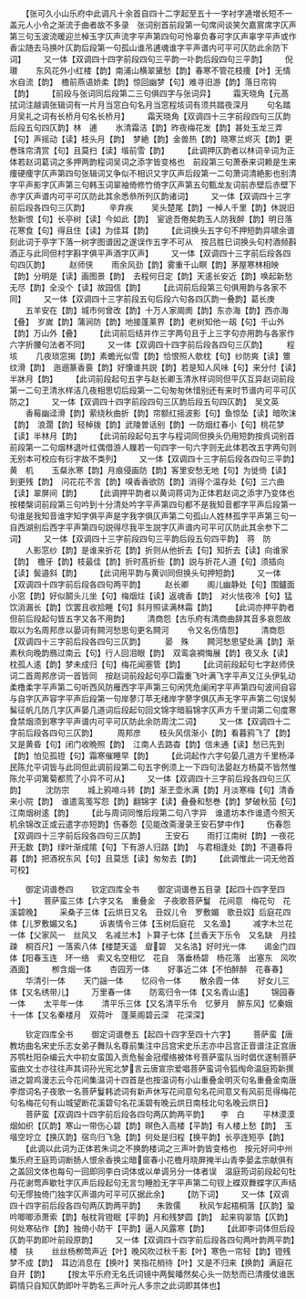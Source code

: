 <!-- { "loadSidebar": true } -->
　　【张可久小山乐府中此调凡十余首自四十二字起至五十一字衬字逓増长短不一盖元人小令之渐流于曲者故不多录　张词别首前段第一句席间谈笑欠嘉賔席字仄声第三句玉波流暖迎兰棹玉字仄声流字平声第四句可怜辜负春可字仄声辜字平声或作香尘随去马换叶仄韵后段第一句孤山谁吊逋魂谁字平声谱内可平可仄防此余防下词】
　　又一体【双调四十四字前段四句三平韵一卟韵后段四句三平韵】
　　倪　瓉
　　东风花外小红楼【韵】南浦山横翠黛愁【韵】春寒不管花枝痩【叶】无情水自流【韵】　檐前燕语娇柔【韵】惊回幽梦【句】难寻旧游【韵】落日帘钩【韵】
　　【前段与张词同后段第二三句俱四字与张词异】
　　霜天晓角【元髙拭词注越调张辑词有一片月当窓白句名月当窓程垓词有须共踏夜深月
　　句名踏月吴礼之词有长桥月句名长桥月】
　　霜天晓角【双调四十三字前段四句三仄韵后段五句四仄韵】林　逋
　　氷清霜洁【韵】昨夜梅花发【韵】甚处玉龙三弄【句】声摇动【读】枝头月【韵】　梦絶【韵】金兽热【韵】晓寒兰烬灭【韵】更巻珠帘清赏【句】且莫扫【读】堦前雪【韵】
　　【此调押仄韵者以林词辛词为正体若赵词葛词之多押两韵程词吴词之添字皆变格也　前段第三句萧泰来词赖是生来痩硬痩字仄声第四句张辑词又争似不相识又字仄声后段第一二句萧词清絶影也别清字平声影字仄声第三句韩玉词翠袖倚修竹倚字仄声第五句甄龙友词前赤壁后赤壁下赤字仄声谱内可平可仄防此其余悉叅所列仄韵诸词】
　　又一体【双调四十三字前后段各四句三仄韵】　　　辛弃疾
　　吴头楚尾【韵】一棹人千里【韵】休説旧愁新恨【句】长亭树【读】今如此【韵】　宦途吾倦矣韵玉人防我醉【韵】明日落花寒食【句】得且住【读】为佳耳【韵】
　　【此词换头五字句不押短韵异啸余谱刻此词于亭字下落一树字图谱因之遂误作五字不可从　按吕胜巳词换头句村酒频斟酒正与此同但村字斟字俱平声酒字仄声】
　　又一体【双调四十三字前后段各四句四仄韵】　　　赵师侠
　　雨余风劲【韵】雾重千山瞑【韵】茅屋寒林相映【韵】分明是【读】画图景【韵】　去程何日定【韵】天逺长安近【韵】唤起新愁无尽【韵】全没个【读】故园信【韵】
　　【此词前后段第三句俱用韵与各家不同】
　　又一体【双调四十三字前段五句后段六句各四仄韵一叠韵】葛长庚
　　五羊安在【韵】城市何曾改【韵】十万人家阛阓【韵】东亦海【韵】西亦海【叠】　岁嵗【韵】蒲涧防【韵】地接蓬莱界【韵】老树知他一刼【句】千山外【韵】万山外【叠】
　　【此词前后结并作三字两句且于上三字句亦用韵与各家作六字折腰句法者不同】
　　又一体【双调四十四字前后段各四句三仄韵】　　　程　垓
　　几夜琐窓揭【韵】素蟾光似雪【韵】恰恨照人欹枕【句】纱防爽【读】簟纹滑【韵】　迤逦篆香裛【韵】好懐谁共説【韵】若是知人风味【句】来分付【读】半牀月【韵】
　　【此词前段起句五字与赵长卿玉清氷样词同但平仄互异赵词前段第一二句玊清氷样洁几夜相思切后段第一二句匆匆休惜别还有来时节谱内可平可仄防之】
　　又一体【双调四十四字前段四句三仄韵后段五句四仄韵】　吴文英
　　香莓幽迳滑【韵】萦绕秋曲折【韵】帘额红摇波影【句】鱼惊坠【读】暗吹沫【韵】　浪濶【韵】轻棹拨【韵】武陵曽话别【韵】一防烟红春小【句】桃花梦【读】半林月【韵】
　　【此词前段起句五字与程词同但换头仍用短韵按呉词别首前段第一二句烟林退叶红偶借游人屧若一句四字一句六字则无此体若改五字两句则无别本可校应有衍字故不类列】
　　又一体【双调四十三字前后段各四句三平韵】　　　黄　机
　　玉粲氷寒【韵】月痕侵画防【韵】客里安愁无地【句】为徙倚【读】到更残【韵】　问花花不言【韵】嗅香香欲防【韵】消得个温存处【句】三六曲【读】翠屏间【韵】
　　【此调押平韵者以黄词蒋词为正体若赵词之添字乃变体也　按楼槃词前段第三句吟到十分清处吟字平声第四句都不是我知音都字平声后段第一句谁是我知音谁字知字俱平声是字我字俱仄声第二句孤山人姓林孤字平声第三句一自西湖别后西字平声第四句説得尽我平生説字仄声谱内可平可仄防此其余参下二词】
　　又一体【双调四十三字前段四句三平韵后段五句四平韵】　蒋　防
　　人影窓纱【韵】是谁来折花【韵】折则从他折去【句】知折去【读】向谁家【韵】　檐牙【韵】枝最佳【韵】折时髙折些【韵】説与折花人道【句】须插向【读】鬓邉斜【韵】
　　【此词用平韵与黄训同但换头句押短韵】
　　又一体【双调四十四字前后段各四句两平韵】　　　赵长卿
　　阁儿幽静处【句】围鑪面小窓【韵】好似鬬头儿坐【句】梅烟炷【读】返魂香【韵】　对火怯夜冷【句】猛饮消漏长【韵】饮罢且收拾睡【句】斜月照读满林霜【韵】
　　【此词亦押平韵者但前后段起句皆五字又各不用韵】
　　清商怨【古乐府有清商曲辞其音多哀怨故取以为名周邦彦以晏词有闗河愁思句更名闗河
　　令又名伤情怨】
　　清商怨【双调四十三字前后段各四句三仄韵】　　　晏　殊
　　闗河愁思望处满【韵】渐素秋向晚韵鴈过南云【句】行人回泪眼【韵】　双鸾衾裯悔展【韵】夜又永【读】枕孤人逺【韵】梦未成归【句】梅花闻塞管【韵】
　　【此词前段起句七字赵师侠词二首周邦彦词一首皆同　按赵词前段起句亭□霜重飞叶满飞字平声又江头伊轧动柔橹柔字平声第二句听西风防雁西字平声第三句闲凭危阑闲字平声第四句波间自容与自字仄声容字平声后段第一句岸蓼汀苹无绪岸字蓼字俱仄声无字平声第二句误髣髴征帆几防几字仄声晏几道词后段起句回文锦字暗翦锦字仄声方千里词第二句度寒食禁烟须到寒字平声谱内可平可仄防此余防周沈二词】
　　又一体【双调四十二字前后段各四句三仄韵】　　　周邦彦
　　枝头风信渐小【韵】看暮鸦飞了【韵】又是黄昏【句】闭门收晩照【韵】　江南人去路杳【韵】信未通【读】愁已先到【韵】怕见孤镫【句】霜寒催睡早【韵】
　　【此词起作六字句晏几道方千里杨泽民陈允平词皆与此同但此调前段第二句五字例须上一下四句法晏赵方杨莫不皆然惟陈允平词篱菊都荒了小异不可从】
　　又一体【双调四十三字前后段各四句三仄韵】　　　沈防宗
　　城上鸦啼斗转【韵】渐玊壶氷满【韵】月淡寒梅【句】清香来小院【韵】　谁遣鸾笺写怨【韵】翻锦字【读】叠叠和愁巻【韵】梦破秋笳【句】江南烟树逺【韵】
　　【此与周词同惟后段第二句八字异　谁遣坊本作谁遗今照天机余锦改正或云遣字亦短韵】伤春怨【见能改斋漫录王安石梦中作】
　　伤春怨【双调四十三字前后段各四句三仄韵】　　　王安石
　　雨打江南树【韵】一夜花开无数【韵】绿叶渐成隂【句】下有游人归路【韵】　与君相逢处【韵】不道春将暮【韵】把酒祝东风【句】且莫恁【读】匆匆去【韵】
　　【此调惟此一词无他首可校】














　　御定词谱巻四
　　钦定四库全书
　　御定词谱巻五目录【起四十四字至四十】
　　菩萨蛮三体【六字又名　重叠金　子夜歌菩萨鬘　花间意　梅花句　花溪碧晚】
　　采桑子三体【云烘日又名　丑奴儿令　罗敷媚　歌丑奴】后庭花四体【儿罗敷媚又名】
　　诉衷情令三体【玉树后庭花　又名渔】
　　减字木兰花一体【父家风一　丝风又　名减兰木】卜算子七体【兰香天下乐令　又名缺　月挂疎　桐百尺】一落索八体【楼楚天遥　睂碧　又名洛】好时光一体
　　谒金门四体【阳春玉连　环一络　索又名空相忆　花自　落垂杨碧　杨花落　出塞东　风吹酒面】
　　栁含烟一体
　　杏园芳一体
　　好事近二体【不怕醉醉　花春春】
　　华清引一体
　　天门謡一体
　　忆闷令一体
　　散余霞一体
　　好女儿三体【又名绣带儿】
　　万里春一体
　　防鸾归令一体【又名青山逺】
　　锦园春一体
　　太平年一体
　　清平乐三体【又名清平乐令　忆萝月　醉东风】忆秦娥十一体【又名秦楼月　双荷叶　蓬莱阁碧云深　花深深】





　　钦定四库全书
　　御定词谱巻五【起四十四字至四十六字】
　　菩萨蛮【唐教坊曲名宋史乐志女弟子舞队名尊前集注中吕宫宋史乐志亦中吕宫正音谱注正宫唐苏鹗杜阳杂编云大中初女蛮国入贡危髻金冠缨络被体号菩萨蛮队当时倡优遂制菩萨蛮曲文士亦往往声其词孙光宪北梦言云唐宣宗爱唱菩萨蛮词令狐绹命温庭筠新撰进之碧鸡漫志云今花间集温词十四首是也按温词有小山重叠金明灭句名重叠金南唐李煜词名子夜歌一名菩萨鬘韩淲词有新声休写花间意句名花间意又有风前觅得梅花句名梅花句有山城望断花溪碧句名花溪碧有晚云烘日南枝北句名晚云烘日】
　　菩萨蛮【双调四十四字前后段各四句两仄韵两平韵】　　李　白
　　平林漠漠烟如织【仄韵】寒山一带伤心碧【韵】暝色入高楼【平韵】有人楼上愁【韵】　玉堦空竚立【换仄韵】宿鸟归飞急【韵】何处是归程【换平韵】长亭连短亭【韵】
　　【此调以此词为正体若朱词之不换韵楼词之三声叶韵皆变格也　按元好问中州集乐府王庭筠词断肠人恨余香换尘暗窗春小花檐月晓屏掩半山青李晏孟宗献俱有之盖回文体也每句一回即同李白词体或以单调叧分一体者误　温庭筠词前段起句牡丹花谢莺声歇牡字仄声后段起句无言匀睡脸无字平声第二句钗上蝶双舞蝶字仄声结句无憀独倚门独字仄声谱内可平可仄据此余】
　　【防下词】
　　又一体【双调四十四字前后段各四句两仄韵两平韵】　　朱敦儒
　　秋风乍起梧桐落【仄韵】蛩吟唧唧添萧索【韵】敧枕背镫眠【平韵】月和残梦圆【韵】　起来钩翠箔【仄韵】何处寒砧作【韵】独倚小防干【平韵】逼人风露寒【韵】
　　【此即李词体但后段仄韵平韵即叶前段原韵】
　　又一体【双调四十四字前后段各四句两叶韵两平韵】　　楼　扶
　　丝丝杨栁莺声近【叶】晚风吹过秋千影【叶】寒色一帘轻【韵】镫残梦不成【韵】　耳边消息在【换叶】笑指花梢待【叶】又是不归来【换韵】满庭花自开【韵】
　　【按太平乐府无名氏词镜中两鬓皤然矣心头一防愁而已清痩仗谁医羁情只自知仄韵即叶平韵名三声叶元人多宗之此词即其体也】
